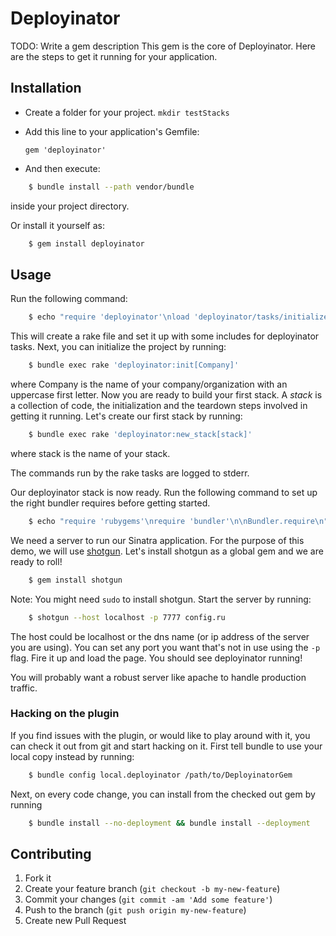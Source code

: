 # Deployinator

TODO: Write a gem description
This gem is the core of Deployinator. Here are the steps to get it running for your application.

## Installation
- Create a folder for your project. `mkdir testStacks`

- Add this line to your application's Gemfile:

    `gem 'deployinator'`

- And then execute:
```sh
    $ bundle install --path vendor/bundle
```
inside your project directory.

Or install it yourself as:

```sh
    $ gem install deployinator
```

## Usage

Run the following command:
```sh
    $ echo "require 'deployinator'\nload 'deployinator/tasks/initialize.rake' " > Rakefile
```
This will create a rake file and set it up with some includes for deployinator tasks.
Next, you can initialize the project by running:
```sh
    $ bundle exec rake 'deployinator:init[Company]'
```
where Company is the name of your company/organization with an uppercase first letter.
Now you are ready to build your first stack. 
A *stack* is a collection of code, the initialization and the teardown steps involved in getting it running. 
Let's create our first stack by running:
```sh
    $ bundle exec rake 'deployinator:new_stack[stack]'
```
where stack is the name of your stack. 

The commands run by the rake tasks are logged to stderr.

Our deployinator stack is now ready. Run the following command to set up the right bundler requires before getting started.
```sh
    $ echo "require 'rubygems'\nrequire 'bundler'\n\nBundler.require\n" >> config.ru
```
We need a server to run our Sinatra application. For the purpose of this demo, we will use [shotgun](https://github.com/rtomayko/shotgun). Let's install shotgun as a global gem and we are ready to roll!
```sh
    $ gem install shotgun
```
Note: You might need `sudo` to install shotgun. 
Start the server by running:
```sh
    $ shotgun --host localhost -p 7777 config.ru
```
The host could be localhost or the dns name (or ip address of the server you are using). You can set any port you want that's not in use using the `-p` flag.
Fire it up and load the page. You should see deployinator running!

You will probably want a robust server like apache to handle production traffic. 


### Hacking on the plugin
If you find issues with the plugin, or would like to play around with it, you can check it out from git and start hacking on it. 
First tell bundle to use your local copy instead by running:
```sh
    $ bundle config local.deployinator /path/to/DeployinatorGem
```
Next, on every code change, you can install from the checked out gem by running
```sh
    $ bundle install --no-deployment && bundle install --deployment
```







## Contributing

1. Fork it
2. Create your feature branch (`git checkout -b my-new-feature`)
3. Commit your changes (`git commit -am 'Add some feature'`)
4. Push to the branch (`git push origin my-new-feature`)
5. Create new Pull Request
